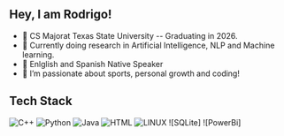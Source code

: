 ## Hey, I am Rodrigo!


- 🔭 CS Majorat Texas State University -- Graduating in 2026.
- 🌱 Currently doing research in Artificial Intelligence, NLP and Machine learning.
- 👯 Enlglish and Spanish Native Speaker
- 🤔 I’m passionate about sports, personal growth and coding!


## Tech Stack
![C++](https://img.shields.io/badge/C%2B%2B-orange)
![Python](https://img.shields.io/badge/PYTHON-blue)
![Java](https://img.shields.io/badge/Java-red)
![HTML](https://img.shields.io/badge/HTML-yellow)
![LINUX](https://img.shields.io/badge/LINUX-green)
![SQLite]
![PowerBi]
